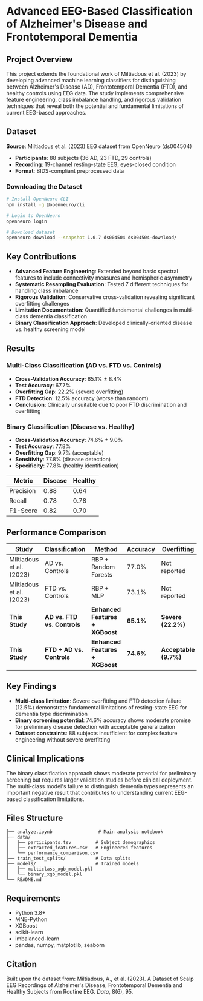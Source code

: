 # Advanced EEG-Based Classification of Alzheimer's Disease and Frontotemporal Dementia

## Project Overview

This project extends the foundational work of Miltiadous et al. (2023) by developing advanced machine learning classifiers for distinguishing between Alzheimer's Disease (AD), Frontotemporal Dementia (FTD), and healthy controls using EEG data. The study implements comprehensive feature engineering, class imbalance handling, and rigorous validation techniques that reveal both the potential and fundamental limitations of current EEG-based approaches.

## Dataset

**Source**: Miltiadous et al. (2023) EEG dataset from OpenNeuro (ds004504)
- **Participants**: 88 subjects (36 AD, 23 FTD, 29 controls)
- **Recording**: 19-channel resting-state EEG, eyes-closed condition
- **Format**: BIDS-compliant preprocessed data

### Downloading the Dataset

```bash
# Install OpenNeuro CLI
npm install -g @openneuro/cli

# Login to OpenNeuro
openneuro login

# Download dataset
openneuro download --snapshot 1.0.7 ds004504 ds004504-download/
```

## Key Contributions

- **Advanced Feature Engineering**: Extended beyond basic spectral features to include connectivity measures and hemispheric asymmetry
- **Systematic Resampling Evaluation**: Tested 7 different techniques for handling class imbalance
- **Rigorous Validation**: Conservative cross-validation revealing significant overfitting challenges
- **Limitation Documentation**: Quantified fundamental challenges in multi-class dementia classification
- **Binary Classification Approach**: Developed clinically-oriented disease vs. healthy screening model

## Results

### Multi-Class Classification (AD vs. FTD vs. Controls)
- **Cross-Validation Accuracy**: 65.1% ± 8.4%
- **Test Accuracy**: 67.7%
- **Overfitting Gap**: 22.2% (severe overfitting)
- **FTD Detection**: 12.5% accuracy (worse than random)
- **Conclusion**: Clinically unsuitable due to poor FTD discrimination and overfitting

### Binary Classification (Disease vs. Healthy)
- **Cross-Validation Accuracy**: 74.6% ± 9.0%
- **Test Accuracy**: 77.8%
- **Overfitting Gap**: 9.7% (acceptable)
- **Sensitivity**: 77.8% (disease detection)
- **Specificity**: 77.8% (healthy identification)

| Metric | Disease | Healthy |
|--------|---------|---------|
| Precision | 0.88 | 0.64 |
| Recall | 0.78 | 0.78 |
| F1-Score | 0.82 | 0.70 |

## Performance Comparison

| Study | Classification | Method | Accuracy | Overfitting |
|-------|---------------|--------|----------|-------------|
| Miltiadous et al. (2023) | AD vs. Controls | RBP + Random Forests | 77.0% | Not reported |
| Miltiadous et al. (2023) | FTD vs. Controls | RBP + MLP | 73.1% | Not reported |
| **This Study** | **AD vs. FTD vs. Controls** | **Enhanced Features + XGBoost** | **65.1%** | **Severe (22.2%)** |
| **This Study** | **FTD + AD vs. Controls** | **Enhanced Features + XGBoost** | **74.6%** | **Acceptable (9.7%)** |

## Key Findings

- **Multi-class limitation**: Severe overfitting and FTD detection failure (12.5%) demonstrate fundamental limitations of resting-state EEG for dementia type discrimination
- **Binary screening potential**: 74.6% accuracy shows moderate promise for preliminary disease detection with acceptable generalization
- **Dataset constraints**: 88 subjects insufficient for complex feature engineering without severe overfitting

## Clinical Implications

The binary classification approach shows moderate potential for preliminary screening but requires larger validation studies before clinical deployment. The multi-class model's failure to distinguish dementia types represents an important negative result that contributes to understanding current EEG-based classification limitations.

## Files Structure

```
├── analyze.ipynb                 # Main analysis notebook
├── data/
│   ├── participants.tsv         # Subject demographics
│   ├── extracted_features.csv   # Engineered features
│   └── performance_comparison.csv
├── train_test_splits/           # Data splits
├── models/                      # Trained models
│   ├── multiclass_xgb_model.pkl
│   └── binary_xgb_model.pkl
└── README.md
```

## Requirements

- Python 3.8+
- MNE-Python
- XGBoost
- scikit-learn
- imbalanced-learn
- pandas, numpy, matplotlib, seaborn

## Citation

Built upon the dataset from:
Miltiadous, A., et al. (2023). A Dataset of Scalp EEG Recordings of Alzheimer's Disease, Frontotemporal Dementia and Healthy Subjects from Routine EEG. *Data*, 8(6), 95.
